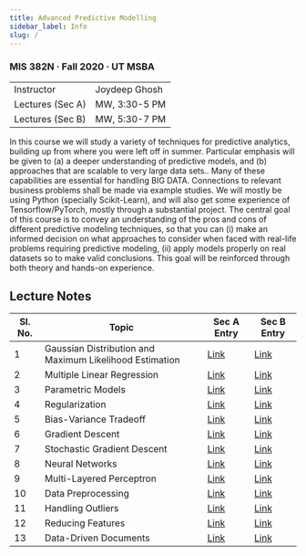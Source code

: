 ```yaml
---
title: Advanced Predictive Modelling
sidebar_label: Info
slug: /
---
```

### MIS 382N · Fall 2020 · UT MSBA

<table>
  <tbody>
    <tr>
      <td>Instructor</td>
      <td>Joydeep Ghosh</td>
    </tr>
    <tr>
      <td>Lectures (Sec A) </td>
      <td>MW, 3:30-5 PM</td>
    </tr>
    <tr>
      <td>Lectures (Sec B) </td>
      <td>MW, 5:30-7 PM</td>
    </tr>
  </tbody>
</table>

In this course we will study a variety of techniques for predictive analytics, building up from where you were left off in summer. Particular emphasis will be given to (a) a deeper understanding of predictive models, and (b) approaches that are scalable to very large data sets.. Many of these capabilities are essential for handling BIG DATA. Connections to relevant business problems shall be made via example studies. We will mostly be using Python (specially Scikit-Learn), and will also get some experience of Tensorflow/PyTorch, mostly through a substantial project. The central goal of this course is to convey an understanding of the pros and cons of different predictive modeling techniques, so that you can (i) make an informed decision on what approaches to consider when faced with real-life problems requiring predictive modeling, (ii) apply models properly on real datasets so to make valid conclusions. This goal will be reinforced through both theory and hands-on experience.

## Lecture Notes
| Sl. No. | Topic                                                   | Sec A Entry                         | Sec B Entry                         |
|---------|---------------------------------------------------------|-------------------------------------|-------------------------------------|
| 1       | Gaussian Distribution and Maximum Likelihood Estimation | [Link](sec-a/a-01-gaussian-dist)     | [Link](sec-b/b-01-gaussian-dist)     |
| 2       | Multiple Linear Regression                              | [Link](sec-a/a-02-mlr)               | [Link](sec-b/b-02-mlr)               |
| 3       | Parametric Models                                       | [Link](sec-a/a-03-parametric-models) | [Link](sec-b/b-03-parametric-models) |
| 4       | Regularization                                          | [Link](sec-a/a-04-regularization)    | [Link](sec-b/b-04-regularization)    |
| 5       | Bias-Variance Tradeoff                                  | [Link](sec-a/a-05-bias-variance)     | [Link](sec-b/b-05-bias-variance)     |
| 6       | Gradient Descent                                        | [Link](sec-a/a-06-gradient-descent)  | [Link](sec-b/b-06-gradient-descent)  |
| 7       | Stochastic Gradient Descent                             | [Link](sec-a/a-07-sgd)               | [Link](sec-b/b-07-sgd)               |
| 8       | Neural Networks                                         | [Link](sec-a/a-08-nn)                | [Link](sec-b/b-08-nn)                |
| 9       | Multi-Layered Perceptron                                | [Link](sec-a/a-09-mlp)               | [Link](sec-b/b-09-mlp)               |
| 10      | Data Preprocessing                                      | [Link](sec-a/a-10-dp)                | [Link](sec-b/b-10-dp)                |
| 11      | Handling Outliers                                       | [Link](sec-a/a-11-outliers)          | [Link](sec-b/b-11-outliers)          |
| 12      | Reducing Features                                       | [Link](sec-a/a-12-reducing-features) | [Link](sec-b/b-12-reducing-features) |
| 13      | Data-Driven Documents                                   | [Link](sec-a/a-13-dd-docs)           | [Link](sec-b/b-13-dd-docs)           |